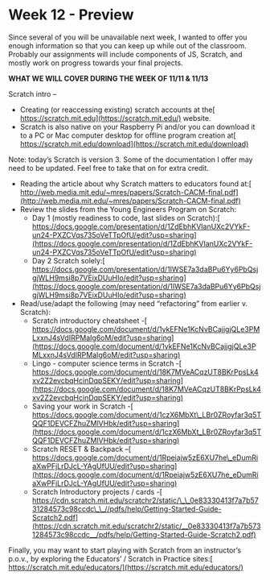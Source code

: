 # Week 12 - Preview

Since several of you will be unavailable next week, I wanted to offer you enough information so that you can keep up while out of the classroom. Probably our assignments will include components of JS, Scratch, and mostly work on progress towards your final projects. 

**WHAT WE WILL COVER DURING THE WEEK OF 11/11  & 11/13**

Scratch intro –

* Creating \(or reaccessing existing\) scratch accounts at the[ https://scratch.mit.edu](https://scratch.mit.edu/) website.  
* Scratch is also native on your Raspberry Pi and/or you can download it to a PC or Mac computer desktop for offline program creation at[ https://scratch.mit.edu/download](https://scratch.mit.edu/download)

Note: today’s Scratch is version 3. Some of the documentation I offer may need to be updated. Feel free to take that on for extra credit.

* Reading the article about why Scratch matters to educators found at:[ http://web.media.mit.edu/~mres/papers/Scratch-CACM-final.pdf](http://web.media.mit.edu/~mres/papers/Scratch-CACM-final.pdf)
* Review the slides from the Young Engineers Program on Scratch:
  * Day 1 \(mostly readiness to code, last slides on Scratch\):[ https://docs.google.com/presentation/d/1ZdEbhKVIanUXc2VYkF-un24-PXZCVqs735oVeTTpOfU/edit?usp=sharing](https://docs.google.com/presentation/d/1ZdEbhKVIanUXc2VYkF-un24-PXZCVqs735oVeTTpOfU/edit?usp=sharing)
  * Day 2 Scratch solely:[ https://docs.google.com/presentation/d/1IWSE7a3daBPu6Yy6PbQsjgjWLH9msi8p7VEixDUuHIo/edit?usp=sharing](https://docs.google.com/presentation/d/1IWSE7a3daBPu6Yy6PbQsjgjWLH9msi8p7VEixDUuHIo/edit?usp=sharing)
* Read/use/adapt the following \(may need “refactoring” from earlier v. Scratch\):
  * Scratch introductory cheatsheet -[ https://docs.google.com/document/d/1ykEFNe1KcNvBCajjgjQLe3PMLxxnJ4sVdIRPMaIg6oM/edit?usp=sharing](https://docs.google.com/document/d/1ykEFNe1KcNvBCajjgjQLe3PMLxxnJ4sVdIRPMaIg6oM/edit?usp=sharing)
  * Lingo - computer science terms in Scratch -[ https://docs.google.com/document/d/18K7MVeACqzUT8BKrPpsLk4xv2Z2evcbqHcinDqpSEKY/edit?usp=sharing](https://docs.google.com/document/d/18K7MVeACqzUT8BKrPpsLk4xv2Z2evcbqHcinDqpSEKY/edit?usp=sharing)
  * Saving your work in Scratch -[ https://docs.google.com/document/d/1czX6MbXt\_LBr0ZRoyfar3q5TQQF1DEVCFZhuZMlVHbk/edit?usp=sharing](https://docs.google.com/document/d/1czX6MbXt_LBr0ZRoyfar3q5TQQF1DEVCFZhuZMlVHbk/edit?usp=sharing)
  * Scratch RESET & Backpack –[ https://docs.google.com/document/d/1Rpeiajw5zE6XU7he\_eDumRiaXwPFjLrDJcL-YAgUfUU/edit?usp=sharing](https://docs.google.com/document/d/1Rpeiajw5zE6XU7he_eDumRiaXwPFjLrDJcL-YAgUfUU/edit?usp=sharing)
  * Scratch Introductory projects / cards -[ https://cdn.scratch.mit.edu/scratchr2/static/\_\_0e83330413f7a7b5731284573c98ccdc\_\_//pdfs/help/Getting-Started-Guide-Scratch2.pdf](https://cdn.scratch.mit.edu/scratchr2/static/__0e83330413f7a7b5731284573c98ccdc__/pdfs/help/Getting-Started-Guide-Scratch2.pdf)

Finally, you may want to start playing with Scratch from an instructor’s p.o.v., by exploring the Educators’ / Scratch in Practice sites:[ https://scratch.mit.edu/educators/](https://scratch.mit.edu/educators/)

